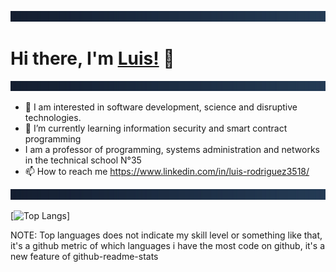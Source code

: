 ![10](https://raw.githubusercontent.com/Luis3518/Luis3518/main/media/royal.png)

# Hi there, I'm [Luis!](https://www.linkedin.com/in/luis-rodriguez3518/) 👋

![10](https://raw.githubusercontent.com/Luis3518/Luis3518/main/media/royal.png)

- 👀 I am interested in software development, science and disruptive technologies.
- 🌱 I’m currently learning information security and smart contract programming
- I am a professor of programming, systems administration and networks in the technical school N°35
- 📫 How to reach me https://www.linkedin.com/in/luis-rodriguez3518/

![10](https://raw.githubusercontent.com/Luis3518/Luis3518/main/media/royal.png)
<!---
Luis3518/Luis3518 is a ✨ special ✨ repository because its `README.md` (this file) appears on your GitHub profile.
You can click the Preview link to take a look at your changes.
--->

  [![Top Langs](https://github-readme-stats.vercel.app/api/top-langs/?username=Luis3518&theme=tokyonight)]



NOTE: Top languages does not indicate my skill level or something like that, it's a github metric of which languages i have the most code on github, it's a new feature of github-readme-stats
